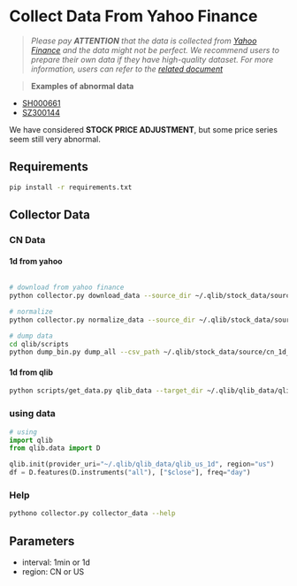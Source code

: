# Collect Data From Yahoo Finance

> *Please pay **ATTENTION** that the data is collected from [Yahoo Finance](https://finance.yahoo.com/lookup) and the data might not be perfect. We recommend users to prepare their own data if they have high-quality dataset. For more information, users can refer to the [related document](https://qlib.readthedocs.io/en/latest/component/data.html#converting-csv-format-into-qlib-format)*


>  **Examples of abnormal data**

- [SH000661](https://finance.yahoo.com/quote/000661.SZ/history?period1=1558310400&period2=1590796800&interval=1d&filter=history&frequency=1d)
- [SZ300144](https://finance.yahoo.com/quote/300144.SZ/history?period1=1557446400&period2=1589932800&interval=1d&filter=history&frequency=1d)

We have considered **STOCK PRICE ADJUSTMENT**, but some price series seem still very abnormal.

## Requirements

```bash
pip install -r requirements.txt
```

## Collector Data


### CN Data

#### 1d from yahoo

```bash

# download from yahoo finance
python collector.py download_data --source_dir ~/.qlib/stock_data/source/cn_1d --region CN --start 2020-11-01 --end 2020-11-10 --delay 0.1 --interval 1d

# normalize
python collector.py normalize_data --source_dir ~/.qlib/stock_data/source/cn_1d --normalize_dir ~/.qlib/stock_data/source/cn_1d_nor --region CN --interval 1d

# dump data
cd qlib/scripts
python dump_bin.py dump_all --csv_path ~/.qlib/stock_data/source/cn_1d_nor --qlib_dir ~/.qlib/qlib_data/qlib_cn_1d --freq day --exclude_fields date,adjclose,dividends,splits,symbol
```

#### 1d from qlib

```bash
python scripts/get_data.py qlib_data --target_dir ~/.qlib/qlib_data/qlib_us_1d --region us
```

### using data

```python
# using
import qlib
from qlib.data import D

qlib.init(provider_uri="~/.qlib/qlib_data/qlib_us_1d", region="us")
df = D.features(D.instruments("all"), ["$close"], freq="day")

```


### Help
```bash
pythono collector.py collector_data --help
```

## Parameters

- interval: 1min or 1d
- region: CN or US